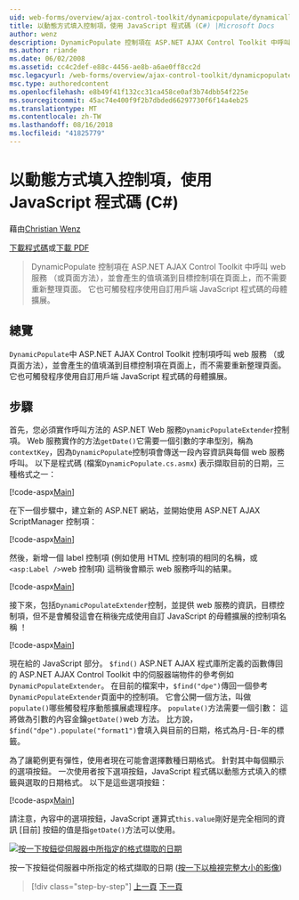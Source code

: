 ```yaml
---
uid: web-forms/overview/ajax-control-toolkit/dynamicpopulate/dynamically-populating-a-control-using-javascript-code-cs
title: 以動態方式填入控制項，使用 JavaScript 程式碼 (C#) |Microsoft Docs
author: wenz
description: DynamicPopulate 控制項在 ASP.NET AJAX Control Toolkit 中呼叫 web 服務 （或頁面方法），並會產生的值填滿至 t 的目標控制項...
ms.author: riande
ms.date: 06/02/2008
ms.assetid: cc4c2def-e88c-4456-ae8b-a6ae0ff8cc2d
msc.legacyurl: /web-forms/overview/ajax-control-toolkit/dynamicpopulate/dynamically-populating-a-control-using-javascript-code-cs
msc.type: authoredcontent
ms.openlocfilehash: e8b49f41f132cc31ca458ce0af3b74dbb54f225e
ms.sourcegitcommit: 45ac74e400f9f2b7dbded66297730f6f14a4eb25
ms.translationtype: MT
ms.contentlocale: zh-TW
ms.lasthandoff: 08/16/2018
ms.locfileid: "41825779"
---
```

<a name="dynamically-populating-a-control-using-javascript-code-c"></a>以動態方式填入控制項，使用 JavaScript 程式碼 (C#)
====================
藉由[Christian Wenz](https://github.com/wenz)

[下載程式碼](http://download.microsoft.com/download/d/8/f/d8f2f6f9-1b7c-46ad-9252-e1fc81bdea3e/dynamicpopulate1.cs.zip)或[下載 PDF](http://download.microsoft.com/download/b/6/a/b6ae89ee-df69-4c87-9bfb-ad1eb2b23373/dynamicpopulate1CS.pdf)

> DynamicPopulate 控制項在 ASP.NET AJAX Control Toolkit 中呼叫 web 服務 （或頁面方法），並會產生的值填滿到目標控制項在頁面上，而不需要重新整理頁面。 它也可觸發程序使用自訂用戶端 JavaScript 程式碼的母體擴展。


## <a name="overview"></a>總覽

`DynamicPopulate`中 ASP.NET AJAX Control Toolkit 控制項呼叫 web 服務 （或頁面方法），並會產生的值填滿到目標控制項在頁面上，而不需要重新整理頁面。 它也可觸發程序使用自訂用戶端 JavaScript 程式碼的母體擴展。

## <a name="steps"></a>步驟

首先，您必須實作呼叫方法的 ASP.NET Web 服務`DynamicPopulateExtender`控制項。 Web 服務實作的方法`getDate()`它需要一個引數的字串型別，稱為`contextKey`，因為`DynamicPopulate`控制項會傳送一段內容資訊與每個 web 服務呼叫。 以下是程式碼 (檔案`DynamicPopulate.cs.asmx`) 表示擷取目前的日期，三種格式之一：

[!code-aspx[Main](dynamically-populating-a-control-using-javascript-code-cs/samples/sample1.aspx)]

在下一個步驟中，建立新的 ASP.NET 網站，並開始使用 ASP.NET AJAX ScriptManager 控制項：

[!code-aspx[Main](dynamically-populating-a-control-using-javascript-code-cs/samples/sample2.aspx)]

然後，新增一個 label 控制項 (例如使用 HTML 控制項的相同的名稱，或`<asp:Label />`web 控制項) 這稍後會顯示 web 服務呼叫的結果。

[!code-aspx[Main](dynamically-populating-a-control-using-javascript-code-cs/samples/sample3.aspx)]

接下來，包括`DynamicPopulateExtender`控制，並提供 web 服務的資訊，目標控制項，但不是會觸發這會在稍後完成使用自訂 JavaScript 的母體擴展的控制項名稱 ！

[!code-aspx[Main](dynamically-populating-a-control-using-javascript-code-cs/samples/sample4.aspx)]

現在給的 JavaScript 部分。 `$find()` ASP.NET AJAX 程式庫所定義的函數傳回的 ASP.NET AJAX Control Toolkit 中的伺服器端物件的參考例如`DynamicPopulateExtender`。 在目前的檔案中，`$find("dpe")`傳回一個參考`DynamicPopulateExtender`頁面中的控制項。 它會公開一個方法，叫做`populate()`哪些觸發程序動態擴展處理程序。 `populate()`方法需要一個引數： 這將做為引數的內容金鑰`getDate()`web 方法。 比方說，`$find("dpe").populate("format1")`會填入與目前的日期，格式為月-日-年的標籤。

為了讓範例更有彈性，使用者現在可能會選擇數種日期格式。 針對其中每個顯示的選項按鈕。 一次使用者按下選項按鈕，JavaScript 程式碼以動態方式填入的標籤與選取的日期格式。 以下是這些選項按鈕：

[!code-aspx[Main](dynamically-populating-a-control-using-javascript-code-cs/samples/sample5.aspx)]

請注意，內容中的選項按鈕，JavaScript 運算式`this.value`剛好是完全相同的資訊 [目前] 按鈕的值是指`getDate()`方法可以使用。


[![按一下按鈕從伺服器中所指定的格式擷取的日期](dynamically-populating-a-control-using-javascript-code-cs/_static/image2.png)](dynamically-populating-a-control-using-javascript-code-cs/_static/image1.png)

按一下按鈕從伺服器中所指定的格式擷取的日期 ([按一下以檢視完整大小的影像](dynamically-populating-a-control-using-javascript-code-cs/_static/image3.png))

> [!div class="step-by-step"]
> [上一頁](dynamically-populating-a-control-cs.md)
> [下一頁](using-dynamicpopulate-with-a-user-control-and-javascript-cs.md)
